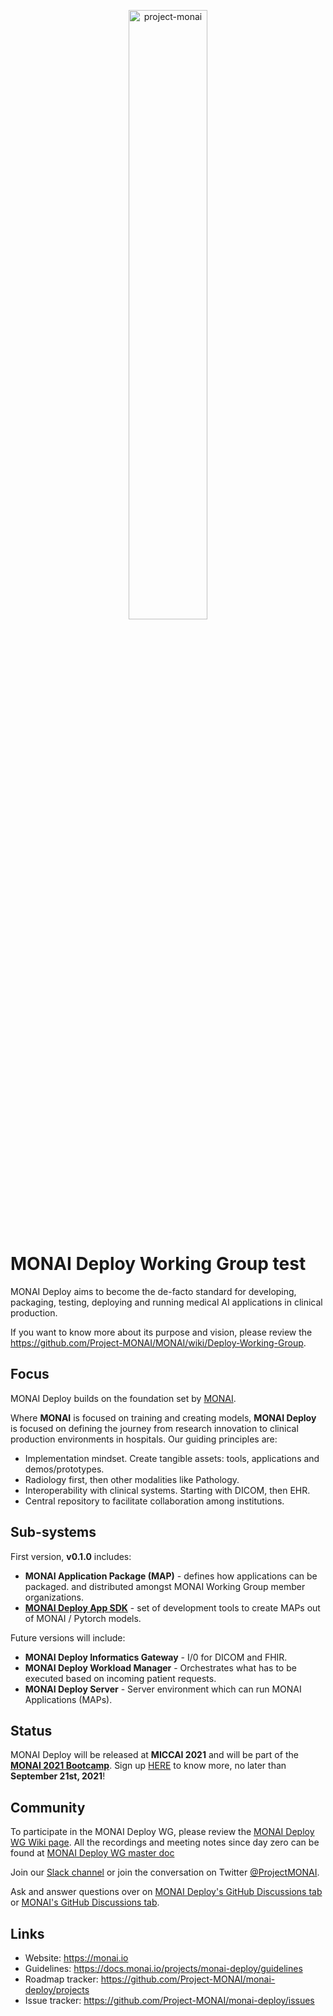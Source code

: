 <p align="center">
  <img src="https://raw.githubusercontent.com/Project-MONAI/MONAI/dev/docs/images/MONAI-logo-color.png" width="50%" alt='project-monai'>
</p>

# MONAI Deploy Working Group test

MONAI Deploy aims to become the de-facto standard for developing, packaging, testing, deploying and running medical AI applications in clinical production.

If you want to know more about its purpose and vision, please review the <https://github.com/Project-MONAI/MONAI/wiki/Deploy-Working-Group>.

## Focus

MONAI Deploy builds on the foundation set by [MONAI](https://github.com/Project-MONAI/MONAI/).  

Where **MONAI** is focused on training and creating models, **MONAI Deploy** is focused on defining the journey from research innovation to clinical production environments in hospitals. Our guiding principles are:
- Implementation mindset. Create tangible assets: tools, applications and demos/prototypes.
- Radiology first, then other modalities like Pathology.
- Interoperability with clinical systems. Starting with DICOM, then EHR.
- Central repository to facilitate collaboration among institutions.

## Sub-systems
First version, **v0.1.0** includes:
- **MONAI Application Package (MAP)** - defines how applications can be packaged.
    and distributed amongst MONAI Working Group member organizations.
- [**MONAI Deploy App SDK**](https://github.com/Project-MONAI/monai-deploy-app-sdk) - set of development tools to create MAPs out of MONAI / Pytorch models.

Future versions will include:
- **MONAI Deploy Informatics Gateway** - I/0 for DICOM and FHIR.
- **MONAI Deploy Workload Manager** - Orchestrates what has to be executed based on incoming patient requests.
- **MONAI Deploy Server** - Server environment which can run MONAI Applications (MAPs).

## Status

MONAI Deploy will be released at **MICCAI 2021** and will be part of the [**MONAI 2021 Bootcamp**](https://www.gpuhackathons.org/event/monai-miccai-bootcamp-2021). Sign up [HERE](https://www.gpuhackathons.org/form/gpu-event-registration) to know more, no later than **September 21st, 2021**! 

## Community

To participate in the MONAI Deploy WG, please review the [MONAI Deploy WG Wiki page](https://github.com/Project-MONAI/MONAI/wiki/Deploy-Working-Group).
All the recordings and meeting notes since day zero can be found at [MONAI Deploy WG master doc](https://docs.google.com/document/d/1fzG3z7TxB9SzWdfqsApAMFrM91nHfYiISnSz4QHJHrM/)

Join our [Slack channel](https://forms.gle/QTxJq3hFictp31UM9) or join the conversation on Twitter [@ProjectMONAI](https://twitter.com/ProjectMONAI).

Ask and answer questions over on [MONAI Deploy's GitHub Discussions tab](https://github.com/Project-MONAI/monai-deploy/discussions) or [MONAI's GitHub Discussions tab](https://github.com/Project-MONAI/MONAI/discussions).

## Links

- Website: <https://monai.io>
- Guidelines: <https://docs.monai.io/projects/monai-deploy/guidelines>
- Roadmap tracker: <https://github.com/Project-MONAI/monai-deploy/projects>
- Issue tracker: <https://github.com/Project-MONAI/monai-deploy/issues>
